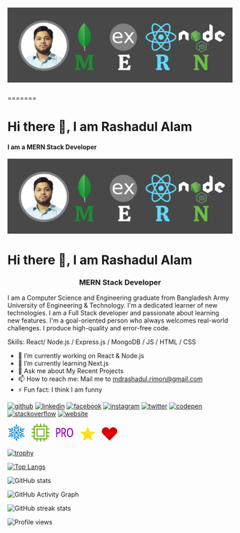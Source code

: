 # ![I am a MERN Stack Developer](https://github.com/mdrashadul-rimon/mdrashadul-rimon/blob/main/Rashadul%20Alam%20Github%20Banner.png?raw=true)
=======
# Hi there 👋, I am Rashadul Alam
#### I am a MERN Stack Developer
![I am a MERN Stack Developer](https://github.com/mdrashadul-rimon/mdrashadul-rimon/blob/main/Rashadul%20Alam%20Github%20Banner.png?raw=true)

<p align="center"> 
<h1>Hi there 👋, I am Rashadul Alam</h1>
<h3 align="center">MERN Stack Developer</h3>
</p>
I am a Computer Science and Engineering graduate from Bangladesh Army University of Engineering & Technology. I'm a dedicated learner of new technologies. I am a Full Stack developer and passionate about learning new features. I'm a goal-oriented person who always welcomes real-world challenges. I produce high-quality and error-free code.

Skills: React/ Node.js / Express.js / MongoDB / JS / HTML / CSS

- 🔭 I’m currently working on React & Node.js 
- 🌱 I’m currently learning Next.js 
- 💬 Ask me about My Recent Projects 
- 📫 How to reach me: Mail me to mdrashadul.rimon@gmail.com 
- ⚡ Fun fact: I think I am funny 


[<img src='https://cdn.jsdelivr.net/npm/simple-icons@3.0.1/icons/github.svg' alt='github' height='40'>](https://github.com/mdrashadul-rimon)  [<img src='https://cdn.jsdelivr.net/npm/simple-icons@3.0.1/icons/linkedin.svg' alt='linkedin' height='40'>](https://www.linkedin.com/in/md-rashadulalam/)  [<img src='https://cdn.jsdelivr.net/npm/simple-icons@3.0.1/icons/facebook.svg' alt='facebook' height='40'>](https://www.facebook.com/md.ra.rimon)  [<img src='https://cdn.jsdelivr.net/npm/simple-icons@3.0.1/icons/instagram.svg' alt='instagram' height='40'>](https://www.instagram.com/rashadul_rimon/)  [<img src='https://cdn.jsdelivr.net/npm/simple-icons@3.0.1/icons/twitter.svg' alt='twitter' height='40'>](https://twitter.com/RashadulAlamR)  [<img src='https://cdn.jsdelivr.net/npm/simple-icons@3.0.1/icons/codepen.svg' alt='codepen' height='40'>](https://codepen.io/mdrashadul-rimon)  [<img src='https://cdn.jsdelivr.net/npm/simple-icons@3.0.1/icons/stackoverflow.svg' alt='stackoverflow' height='40'>](https://stackoverflow.com/users/md-rashadul-alam)  [<img src='https://cdn.jsdelivr.net/npm/simple-icons@3.0.1/icons/icloud.svg' alt='website' height='40'>](https://portfolio-rimon.web.app/)  

<a href='https://archiveprogram.github.com/'><img src='https://raw.githubusercontent.com/acervenky/animated-github-badges/master/assets/acbadge.gif' width='40' height='40'></a> <a href='https://docs.github.com/en/developers'><img src='https://raw.githubusercontent.com/acervenky/animated-github-badges/master/assets/devbadge.gif' width='40' height='40'></a> <a href='https://github.com/pricing'><img src='https://raw.githubusercontent.com/acervenky/animated-github-badges/master/assets/pro.gif' width='40' height='40'></a> <a href='https://stars.github.com/'><img src='https://raw.githubusercontent.com/acervenky/animated-github-badges/master/assets/starbadge.gif' width='35' height='35'></a> <a href='https://docs.github.com/en/github/supporting-the-open-source-community-with-github-sponsors'><img src='https://raw.githubusercontent.com/acervenky/animated-github-badges/master/assets/sponsorbadge.gif' width='35' height='35'></a> 

[![trophy](https://github-profile-trophy.vercel.app/?username=mdrashadul-rimon)](https://github.com/ryo-ma/github-profile-trophy)

[![Top Langs](https://github-readme-stats.vercel.app/api/top-langs/?username=mdrashadul-rimon)](https://github.com/anuraghazra/github-readme-stats)

![GitHub stats](https://github-readme-stats.vercel.app/api?username=mdrashadul-rimon&show_icons=true&count_private=true)  

![GitHub Activity Graph](https://activity-graph.herokuapp.com/graph?username=mdrashadul-rimon)  

![GitHub streak stats](https://github-readme-streak-stats.herokuapp.com/?user=mdrashadul-rimon)  

![Profile views](https://gpvc.arturio.dev/mdrashadul-rimon)  
